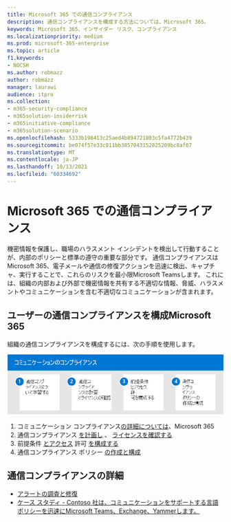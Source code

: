```yaml
---
title: Microsoft 365 での通信コンプライアンス
description: 通信コンプライアンスを構成する方法については、Microsoft 365。
keywords: Microsoft 365、インサイダー リスク、コンプライアンス
ms.localizationpriority: medium
ms.prod: microsoft-365-enterprise
ms.topic: article
f1.keywords:
- NOCSH
ms.author: robmazz
author: robmazz
manager: laurawi
audience: itpro
ms.collection:
- m365-security-compliance
- m365solution-insiderrisk
- m365initiative-compliance
- m365solution-scenario
ms.openlocfilehash: 5333b198413c25aed4b894721803c5fa4772b439
ms.sourcegitcommit: be074f57e33c811bb3857043152825209bc8af07
ms.translationtype: MT
ms.contentlocale: ja-JP
ms.lasthandoff: 10/13/2021
ms.locfileid: "60334692"
---
```

# <a name="communication-compliance-in-microsoft-365"></a>Microsoft 365 での通信コンプライアンス

機密情報を保護し、職場のハラスメント インシデントを検出して行動することが、内部のポリシーと標準の遵守の重要な部分です。 通信コンプライアンスはMicrosoft 365、電子メールや通信の修復アクションを迅速に検出、キャプチャ、実行することで、これらのリスクを最小限Microsoft Teamsします。 これには、組織の内部および外部で機密情報を共有する不適切な情報、脅威、ハラスメントやコミュニケーションを含む不適切なコミュニケーションが含まれます。

## <a name="configure-communication-compliance-for-microsoft-365"></a>ユーザーの通信コンプライアンスを構成Microsoft 365

組織の通信コンプライアンスを構成するには、次の手順を使用します。

![Insider リスク ソリューションの通信コンプライアンス手順。](../media/ir-solution-cc-steps.png)

1. コミュニケーション コンプライアンス[の詳細については](communication-compliance.md)、Microsoft 365
2. 通信コンプライアンス [を計画し](communication-compliance-plan.md) 、 [ライセンスを確認する](communication-compliance-configure.md#subscriptions-and-licensing)
3. 前提条件 [とアクセス](communication-compliance-configure.md#step-2-required-enable-the-audit-log) 許可 [を構成する](communication-compliance-configure.md#step-1-required-enable-permissions-for-communication-compliance)
4. 通信コンプライアンス ポリシー [の作成と構成](communication-compliance-configure.md#step-5-required-create-a-communication-compliance-policy)

## <a name="more-information-about-communication-compliance"></a>通信コンプライアンスの詳細

- [アラートの調査と修復](communication-compliance-investigate-remediate.md)
- [ケース スタディ - Contoso 社は、コミュニケーションをサポートする言語ポリシーを迅速にMicrosoft Teams、Exchange、Yammerします。](communication-compliance-case-study.md)